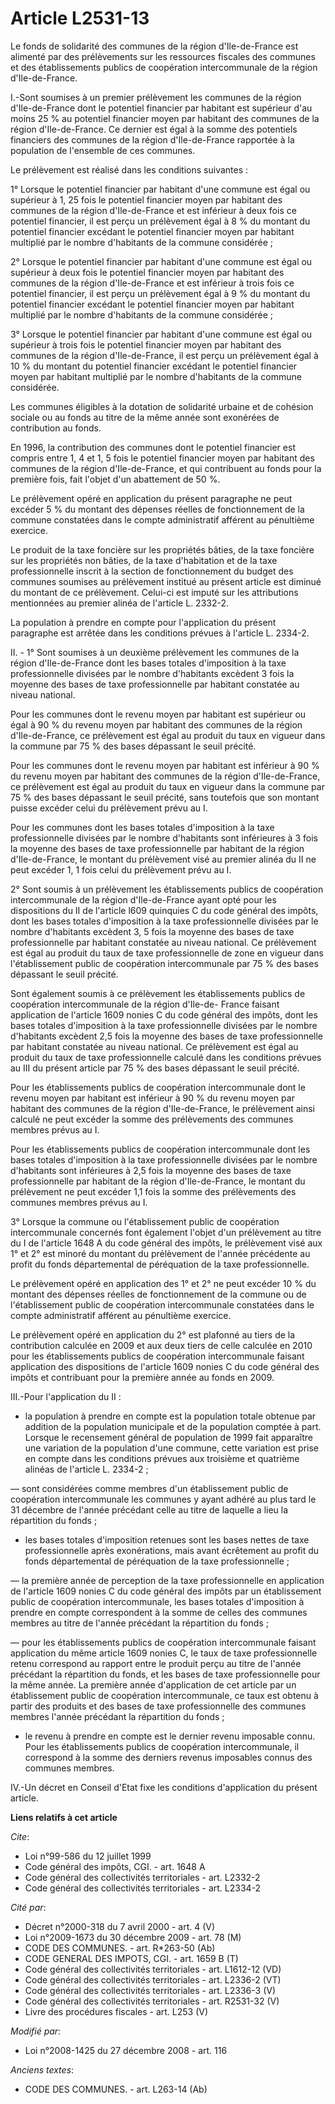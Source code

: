 # Article L2531-13

Le fonds de solidarité des communes de la région d'Ile-de-France est alimenté par des prélèvements sur les ressources
fiscales des communes et des établissements publics de coopération intercommunale de la région d'Ile-de-France.

I.-Sont soumises à un premier prélèvement les communes de la région d'Ile-de-France dont le potentiel financier par habitant
est supérieur d'au moins 25 % au potentiel financier moyen par habitant des communes de la région d'Ile-de-France. Ce dernier
est égal à la somme des potentiels financiers des communes de la région d'Ile-de-France rapportée à la population de
l'ensemble de ces communes. 

Le prélèvement est réalisé dans les conditions suivantes : 

1° Lorsque le potentiel financier par habitant d'une commune est égal ou supérieur à 1, 25 fois le potentiel financier moyen
par habitant des communes de la région d'Ile-de-France et est inférieur à deux fois ce potentiel financier, il est perçu un
prélèvement égal à 8 % du montant du potentiel financier excédant le potentiel financier moyen par habitant multiplié par le
nombre d'habitants de la commune considérée ; 

2° Lorsque le potentiel financier par habitant d'une commune est égal ou supérieur à deux fois le potentiel financier moyen
par habitant des communes de la région d'Ile-de-France et est inférieur à trois fois ce potentiel financier, il est perçu un
prélèvement égal à 9 % du montant du potentiel financier excédant le potentiel financier moyen par habitant multiplié par le
nombre d'habitants de la commune considérée ; 

3° Lorsque le potentiel financier par habitant d'une commune est égal ou supérieur à trois fois le potentiel financier moyen
par habitant des communes de la région d'Ile-de-France, il est perçu un prélèvement égal à 10 % du montant du potentiel
financier excédant le potentiel financier moyen par habitant multiplié par le nombre d'habitants de la commune considérée. 

Les communes éligibles à la dotation de solidarité urbaine et de cohésion sociale ou au fonds au titre de la même année sont
exonérées de contribution au fonds. 

En 1996, la contribution des communes dont le potentiel financier est compris entre 1, 4 et 1, 5 fois le potentiel financier
moyen par habitant des communes de la région d'Ile-de-France, et qui contribuent au fonds pour la première fois, fait l'objet
d'un abattement de 50 %. 

Le prélèvement opéré en application du présent paragraphe ne peut excéder 5 % du montant des dépenses réelles de
fonctionnement de la commune constatées dans le compte administratif afférent au pénultième exercice. 

Le produit de la taxe foncière sur les propriétés bâties, de la taxe foncière sur les propriétés non bâties, de la taxe
d'habitation et de la taxe professionnelle inscrit à la section de fonctionnement du budget des communes soumises au
prélèvement institué au présent article est diminué du montant de ce prélèvement. Celui-ci est imputé sur les attributions
mentionnées au premier alinéa de l'article L. 2332-2. 

La population à prendre en compte pour l'application du présent paragraphe est arrêtée dans les conditions prévues à
l'article L. 2334-2. 

II. - 1° Sont soumises à un deuxième prélèvement les communes de la région d'Ile-de-France dont les bases totales
d'imposition à la taxe professionnelle divisées par le nombre d'habitants excèdent 3 fois la moyenne des bases de taxe
professionnelle par habitant constatée au niveau national. 

Pour les communes dont le revenu moyen par habitant est supérieur ou égal à 90 % du revenu moyen par habitant des communes de
la région d'Ile-de-France, ce prélèvement est égal au produit du taux en vigueur dans la commune par 75 % des bases dépassant
le seuil précité. 

Pour les communes dont le revenu moyen par habitant est inférieur à 90 % du revenu moyen par habitant des communes de la
région d'Ile-de-France, ce prélèvement est égal au produit du taux en vigueur dans la commune par 75 % des bases dépassant le
seuil précité, sans toutefois que son montant puisse excéder celui du prélèvement prévu au I. 

Pour les communes dont les bases totales d'imposition à la taxe professionnelle divisées par le nombre d'habitants sont
inférieures à 3 fois la moyenne des bases de taxe professionnelle par habitant de la région d'Ile-de-France, le montant du
prélèvement visé au premier alinéa du II ne peut excéder 1, 1 fois celui du prélèvement prévu au I. 

2° Sont soumis à un prélèvement les établissements publics de coopération intercommunale de la région d'Ile-de-France ayant
opté pour les dispositions du II de l'article l609 quinquies C du code général des impôts, dont les bases totales
d'imposition à la taxe professionnelle divisées par le nombre d'habitants excèdent 3, 5 fois la moyenne des bases de taxe
professionnelle par habitant constatée au niveau national. Ce prélèvement est égal au produit du taux de taxe professionnelle
de zone en vigueur dans l'établissement public de coopération intercommunale par 75 % des bases dépassant le seuil précité.

Sont  également soumis à ce prélèvement les établissements publics de coopération  intercommunale de la région d'Ile-de-
France faisant application de l'article 1609  nonies C du code général des impôts, dont les bases totales d'imposition à la
taxe  professionnelle divisées par le nombre d'habitants excèdent 2,5 fois la moyenne  des bases de taxe professionnelle par
habitant constatée au niveau national. Ce  prélèvement est égal au produit du taux de taxe professionnelle calculé dans les
conditions prévues au III du présent article par 75 % des bases dépassant le  seuil précité.

Pour les établissements publics de  coopération intercommunale dont le revenu moyen par habitant est inférieur à 90  % du
revenu moyen par habitant des communes de la région d'Ile-de-France, le  prélèvement ainsi calculé ne peut excéder la somme
des prélèvements des communes  membres prévus au I.

Pour les établissements publics de  coopération intercommunale dont les bases totales d'imposition à la taxe  professionnelle
divisées par le nombre d'habitants sont inférieures à 2,5 fois  la moyenne des bases de taxe professionnelle par habitant de
la région  d'Ile-de-France, le montant du prélèvement ne peut excéder 1,1 fois la somme des  prélèvements des communes
membres prévus au I. 

3° Lorsque la commune ou l'établissement public de coopération intercommunale concernés font également l'objet d'un
prélèvement au titre du I de l'article 1648 A du code général des impôts, le prélèvement visé aux 1° et 2° est minoré du
montant du prélèvement de l'année précédente au profit du fonds départemental de péréquation de la taxe professionnelle. 

Le prélèvement opéré en application des 1° et 2° ne peut excéder 10 % du montant des dépenses réelles de fonctionnement de la
commune ou de l'établissement public de coopération intercommunale constatées dans le compte administratif afférent au
pénultième exercice. 

Le  prélèvement opéré en application du 2° est plafonné au tiers de la contribution  calculée en 2009 et aux deux tiers de
celle calculée en 2010 pour les  établissements publics de coopération intercommunale faisant application des dispositions de
l'article 1609 nonies C du  code général des impôts et contribuant pour la  première année au fonds en 2009.

III.-Pour l'application du II :

- la population à prendre en compte est la population totale obtenue par addition de la population municipale et de la
population comptée à part. Lorsque le recensement général de population de 1999 fait apparaître une variation de la
population d'une commune, cette variation est prise en compte dans les conditions prévues aux troisième et quatrième alinéas
de l'article L. 2334-2 ;

― sont  considérées comme membres d'un établissement public de coopération  intercommunale les communes y ayant adhéré au
plus tard le 31 décembre de  l'année précédant celle au titre de laquelle a lieu la répartition du fonds  ; 

- les bases totales d'imposition retenues sont les bases nettes de taxe professionnelle après exonérations, mais avant
écrêtement au profit du fonds départemental de péréquation de la taxe professionnelle ;

― la première année de perception de la taxe professionnelle en application de  l'article 1609 nonies C du code général des
impôts par un établissement public  de coopération intercommunale, les bases totales d'imposition à prendre en  compte
correspondent à la somme de celles des communes membres au titre de  l'année précédant la répartition du fonds ;

― pour les  établissements publics de coopération intercommunale faisant application du même  article 1609 nonies C, le taux
de taxe professionnelle retenu correspond au  rapport entre le produit perçu au titre de l'année précédant la répartition du
fonds, et les bases de taxe professionnelle pour la même année. La première  année d'application de cet article par un
établissement public de coopération  intercommunale, ce taux est obtenu à partir des produits et des bases de taxe
professionnelle des communes membres l'année précédant la répartition du fonds ; 

- le revenu à prendre en compte est le dernier revenu imposable connu. Pour les  établissements publics de coopération
intercommunale, il correspond à la somme  des derniers revenus imposables connus des communes membres. 

IV.-Un décret en Conseil d'Etat fixe les conditions d'application du présent article.

**Liens relatifs à cet article**

_Cite_:

  - Loi n°99-586 du 12 juillet 1999
  - Code général des impôts, CGI. - art. 1648 A
  - Code général des collectivités territoriales - art. L2332-2
  - Code général des collectivités territoriales - art. L2334-2

_Cité par_:

  - Décret n°2000-318 du 7 avril 2000 - art. 4 (V)
  - Loi n°2009-1673 du 30 décembre 2009 - art. 78 (M)
  - CODE DES COMMUNES. - art. R*263-50 (Ab)
  - CODE GENERAL DES IMPOTS, CGI. - art. 1659 B (T)
  - Code général des collectivités territoriales - art. L1612-12 (VD)
  - Code général des collectivités territoriales - art. L2336-2 (VT)
  - Code général des collectivités territoriales - art. L2336-3 (V)
  - Code général des collectivités territoriales - art. R2531-32 (V)
  - Livre des procédures fiscales - art. L253 (V)

_Modifié par_:

  - Loi n°2008-1425 du 27 décembre 2008 - art. 116

_Anciens textes_:

  - CODE DES COMMUNES. - art. L263-14 (Ab)
